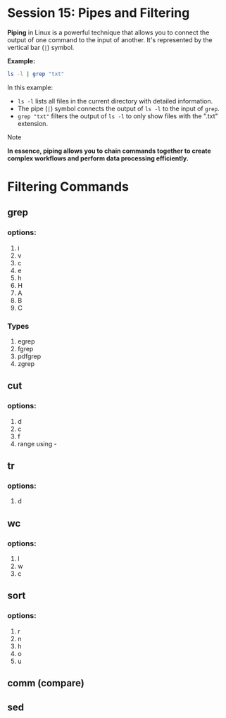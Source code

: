 # Session 15: Pipes and Filtering

**Piping** in Linux is a powerful technique that allows you to connect the output of one command to the input of another. It's represented by the vertical bar (`|`) symbol.

**Example:**

```bash
ls -l | grep "txt"
```

In this example:
* `ls -l` lists all files in the current directory with detailed information.
* The pipe (`|`) symbol connects the output of `ls -l` to the input of `grep`.
* `grep "txt"` filters the output of `ls -l` to only show files with the ".txt" extension.

> [!NOTE]
**In essence, piping allows you to chain commands together to create complex workflows and perform data processing efficiently.**

# Filtering Commands

## grep
### options:
1.  i
2.  v
3.  c
4.  e
5.  h
6.  H
7.  A
8.  B
9.  C
### Types
1.  egrep
2.  fgrep
3.  pdfgrep
4.  zgrep
## cut
### options:
1.  d
2.  c
3.  f
4.  range using -
## tr
### options:
1.  d
## wc
### options:
1.  l
2.  w
3.  c

## sort
### options:
1.  r
2.  n
3.  h
4.  o
5.  u

## comm (compare)

## sed